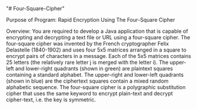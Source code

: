 "# Four-Square-Cipher" 

Purpose of Program:
Rapid Encryption Using The Four-Square Cipher

Overview:
You are required to develop a Java application that is capable of encrypting and decrypting a text file or URL using a four-square cipher. The four-square cipher was invented by the French cryptographer Felix Delastelle (1840-1902) and uses four 5x5 matrices arranged in a square to encrypt pairs of characters in a message. Each of the 5x5 matrices contains 25 letters (the relatively rare letter j is merged with the letter i). The upper-left and lower-right quadrants (shown in green) are plaintext squares containing a standard alphabet. The upper-right and lower-left quadrants (shown in blue) are the ciphertext squares contain a mixed random alphabetic sequence. The four-square cipher is a polygraphic substitution cipher that uses the same keyword to encrypt plain-text and decrypt cipher-text, i.e. the key is symmetric.